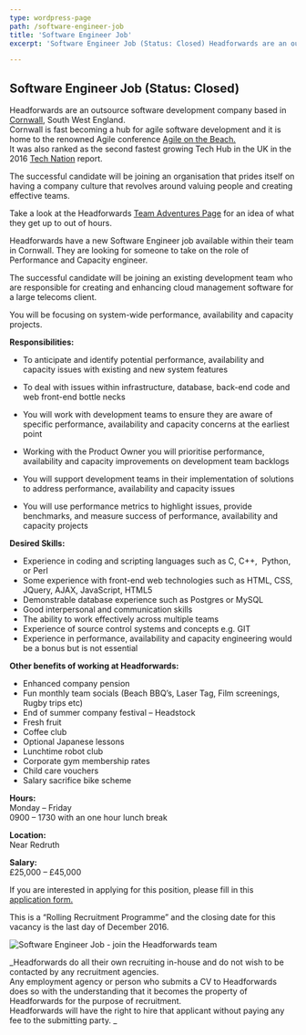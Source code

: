 ```yaml
---
type: wordpress-page
path: /software-engineer-job
title: 'Software Engineer Job'
excerpt: 'Software Engineer Job (Status: Closed) Headforwards are an outsource software development company based in Cornwall, South West England. Cornwall is fast becoming a hub for agile software development and it is home to the renowned Agile conference Agile on the Beach. It was also ranked as the second fastest growing Tech Hub in the UK in the …'

---
```

Software Engineer Job (Status: Closed)
--------------------------------------

Headforwards are an outsource software development company based in [Cornwall](https://www.lonelyplanet.com/england/southwest-england/cornwall), South West England.  
Cornwall is fast becoming a hub for agile software development and it is home to the renowned Agile conference [Agile on the Beach.](http://agileonthebeach.com/)  
It was also ranked as the second fastest growing Tech Hub in the UK in the 2016 [Tech Nation](http://www.techcityuk.com//headforwards.com/wp-content/uploads/2016/02/Tech-Nation-2016_FINAL-ONLINE-1.pdf) report.

The successful candidate will be joining an organisation that prides itself on having a company culture that revolves around valuing people and creating effective teams.

Take a look at the Headforwards [Team Adventures Page](http://www.headforwards.com/category/team-adventures/) for an idea of what they get up to out of hours.

Headforwards have a new Software Engineer job available within their team in Cornwall. They are looking for someone to take on the role of Performance and Capacity engineer.

The successful candidate will be joining an existing development team who are responsible for creating and enhancing cloud management software for a large telecoms client.

You will be focusing on system-wide performance, availability and capacity projects.

**Responsibilities:**

*   To anticipate and identify potential performance, availability and capacity issues with existing and new system features
*   To deal with issues within infrastructure, database, back-end code and web front-end bottle necks

*   You will work with development teams to ensure they are aware of specific performance, availability and capacity concerns at the earliest point
*   Working with the Product Owner you will prioritise performance, availability and capacity improvements on development team backlogs
*   You will support development teams in their implementation of solutions to address performance, availability and capacity issues
*   You will use performance metrics to highlight issues, provide benchmarks, and measure success of performance, availability and capacity projects

**Desired Skills:**

*   Experience in coding and scripting languages such as C, C++,  Python, or Perl
*   Some experience with front-end web technologies such as HTML, CSS, JQuery, AJAX, JavaScript, HTML5
*   Demonstrable database experience such as Postgres or MySQL
*   Good interpersonal and communication skills
*   The ability to work effectively across multiple teams
*   Experience of source control systems and concepts e.g. GIT
*   Experience in performance, availability and capacity engineering would be a bonus but is not essential

**Other benefits of working at Headforwards:**

*   Enhanced company pension
*   Fun monthly team socials (Beach BBQ’s, Laser Tag, Film screenings, Rugby trips etc)
*   End of summer company festival – Headstock
*   Fresh fruit
*   Coffee club
*   Optional Japanese lessons
*   Lunchtime robot club
*   Corporate gym membership rates
*   Child care vouchers
*   Salary sacrifice bike scheme

**Hours:**  
Monday – Friday  
0900 – 1730 with an one hour lunch break

**Location:**  
Near Redruth

**Salary:**  
£25,000 – £45,000

If you are interested in applying for this position, please fill in this [application form.](https://www.headforwards.com/careers/application-form/)

This is a “Rolling Recruitment Programme” and the closing date for this vacancy is the last day of December 2016.

![Software Engineer Job - join the Headforwards team](//headforwards.com/wp-content/uploads/2016/07/SGP6542.jpg)

_Headforwards do all their own recruiting in-house and do not wish to be contacted by any recruitment agencies.  
Any employment agency or person who submits a CV to Headforwards does so with the understanding that it becomes the property of Headforwards for the purpose of recruitment.  
Headforwards will have the right to hire that applicant without paying any fee to the submitting party. _
